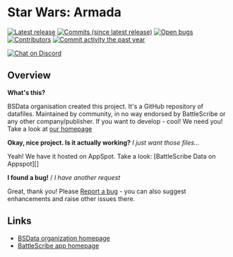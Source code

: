 Star Wars: Armada
=================

[![Latest release](https://img.shields.io/github/release/BSData/star-wars-armada.svg?style=flat-square)](https://github.com/BSData/star-wars-armada/releases/latest)
[![Commits (since latest release)](https://img.shields.io/github/commits-since/BSData/star-wars-armada/latest.svg?style=flat-square)](https://github.com/BSData/star-wars-armada/releases)
[![Open bugs](https://img.shields.io/github/issues/BSData/star-wars-armada/bug.svg?style=flat-square&label=bugs)](https://github.com/BSData/star-wars-armada/issues?q=is%3Aissue+is%3Aopen+label%3Abug)
[![Contributors](https://img.shields.io/github/contributors/BSData/star-wars-armada.svg?style=flat-square)](https://github.com/BSData/star-wars-armada/graphs/contributors)
[![Commit activity the past year](https://img.shields.io/github/commit-activity/y/BSData/star-wars-armada.svg?style=flat-square)](https://github.com/BSData/star-wars-armada/pulse/monthly)

[![Chat on Discord](https://img.shields.io/discord/558412685981777922.svg?logo=discord&style=popout-square)](https://www.bsdata.net/discord)

## Overview ##

__What's this?__

BSData organisation created this project. It's a GitHub repository of datafiles.
Maintained by community, in no way endorsed by BattleScribe or any other company/publisher. If you want
to develop - cool! We need you! Take a look at [our homepage][BSData.net]

__Okay, nice project. Is it actually working?__ _I just want those files..._

Yeah! We have it hosted on AppSpot. Take a look: [BattleScribe Data on Appspot][]

__I found a bug!__ / *I have another request*

Great, thank you! Please [Report a bug][bug report] - you can also suggest enhancements and raise other issues there.

## Links ##

* [BSData organization homepage][BSData.net]
* [BattleScribe app homepage](https://www.battlescribe.net/)

[BSData.net]: https://www.bsdata.net/
[bug report]: https://github.com/BSData/star-wars-armada/issues/new/choose
